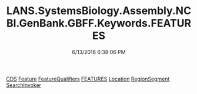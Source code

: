﻿---
title: LANS.SystemsBiology.Assembly.NCBI.GenBank.GBFF.Keywords.FEATURES
date: 6/13/2016 6:38:06 PM
---

[CDS](T-LANS.SystemsBiology.Assembly.NCBI.GenBank.GBFF.Keywords.FEATURES.CDS.html)
[Feature](T-LANS.SystemsBiology.Assembly.NCBI.GenBank.GBFF.Keywords.FEATURES.Feature.html)
[FeatureQualifiers](T-LANS.SystemsBiology.Assembly.NCBI.GenBank.GBFF.Keywords.FEATURES.FeatureQualifiers.html)
[FEATURES](T-LANS.SystemsBiology.Assembly.NCBI.GenBank.GBFF.Keywords.FEATURES.FEATURES.html)
[Location](T-LANS.SystemsBiology.Assembly.NCBI.GenBank.GBFF.Keywords.FEATURES.Location.html)
[RegionSegment](T-LANS.SystemsBiology.Assembly.NCBI.GenBank.GBFF.Keywords.FEATURES.RegionSegment.html)
[SearchInvoker](T-LANS.SystemsBiology.Assembly.NCBI.GenBank.GBFF.Keywords.FEATURES.SearchInvoker.html)
